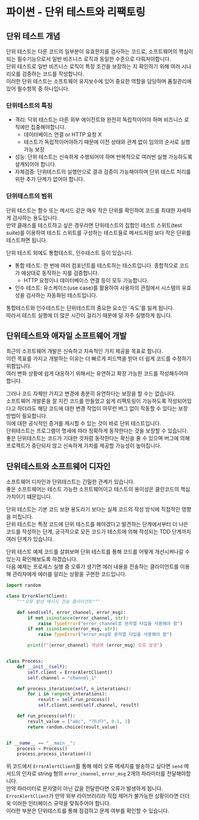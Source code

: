 # 파이썬 - 단위 테스트와 리팩토링  

## 단위 테스트 개념  
단위 테스트는 다른 코드의 일부분이 유효한지를 검사하는 코드로, 소프트웨어의 핵심이 되는 필수기능으로서 일반 비즈니스 로직과 동일한 수준으로 다뤄져야합니다.  
단위 테스트로 일반 비즈니스 로직이 특정 조건을 보장하는 지 확인하기 위해 여러 시나리오를 검증하는 코드를 작성합니다.  
이러한 단위 테스트는 소프트웨어 유지보수에 있어 중요한 역할을 담당하며 품질관리에 있어 필수항목 중 하나입니다.  

### 단위테스트의 특징
- 격리: 닥위 테스트는 다른 외부 에이전트와 완전히 독립적이어야 하며 비즈니스 로직에만 집중해야합니다.  
  - 데이터베이스 연결 or HTTP 요청 X
  - 테스트가 독립적이어야하기 때문에 이전 상태와 관계 없이 임의의 순서로 실행 가능 보장  
- 성능: 단위 테스트는 신속하게 수행되어야 하며 반복적으로 여러번 실행 가능하도록 설계되어야 합니다.  
- 자체검증: 단위테스트의 실행만으로 결과 검증이 가능해야하며 단위 테스트 처리를 위한 추가 단계가 없어야 합니다.  

### 단위테스트의 범위
단위 테스트는 함수 또는 메서드 같은 매우 작은 단위를 확인하여 코드를 최대한 자세하게 검사하는 용도입니다.  
만약 클래스를 테스트하고 싶은 경우라면 단위테스트의 집합인 테스트 스위트(test suite)를 이용하여 테스트 스위트를 구성하는 테스트들로 메서드처럼 보다 작은 단위를 테스트하면 됩니다.  

단위 테스트 외에도 통합테스트, 인수테스트 등이 있습니다.  
- 통합 테스트: 한 번에 여러 컴포넌트를 테스트하는 테스트입니다. 종합적으로 코드가 예상대로 동작하는 지를 검증합니다.
  - HTTP 요청이나 데이터베이스 연결 등이 모두 가능합니다.  
- 인수 테스트: 유스케이스(use case)를 활용하여 사용자의 관점에서 시스템의 유효성을 검사하는 자동화된 테스트입니다.  

통합테스트와 인수테스트는 단위테스트의 중요한 요소인 '속도'를 잃게 됩니다.  
따라서 테스트 실행에 더 많은 시간이 걸리기 때문에 덜 자주 실행하게 됩니다.  

## 단위테스트와 애자일 소프트웨어 개발  
최근의 소프트웨어 개발은 신속하고 지속적인 가치 제공을 목표로 합니다.  
이런 목표를 가지고 개발하는 이유는 더 빠르게 피드백을 받아 더 쉽게 코드를 수정하기 위함입니다.  
여러 변화 상황에 쉽게 대응하기 위해서는 유연하고 확장 가능한 코드를 작성해두어야 합니다.  

그러나 코드 자체만 가지고 변경에 충분히 유연하다는 보장을 할 수는 없습니다.  
소프트웨어 개발론을 잘 지킨 코드를 만들었고 쉽게 리팩토링이 가능하도록 작성되어있다고 하더라도 해당 코드에 대한 변경 작업이 아무런 버그 없이 작동할 수 있다는 보장 방법이 필요합니다.  
이에 대한 공식적인 증거를 제시할 수 있는 것이 바로 단위 테스트입니다.  
단위테스트는 프로그램이 명세에 따라 정확하게 동작한다는 것을 보장할 수 있습니다.  
좋은 단위테스트는 코드가 기대한 것처럼 동작한다는 확신을 줄 수 있으며 버그에 의해 프로젝트가 중단되지 않고 신속하게 가치를 제공할 가능성이 높아집니다.  

## 단위테스트와 소프트웨어 디자인  
소프트웨어 디자인과 단위테스트는 긴밀한 관계가 있습니다.  
좋은 소프트웨어는 테스트 가능한 소프트웨어이고 테스트의 용이성은 클린코드의 핵심 가치이기 떄문입니다.  

단위 테스트는 기본 코드 보완 용도라기 보다는 실제 코드의 작성 방식에 직접적인 영향을 미칩니다.  
단위 테스트는 특정 코드에 단위 테스트를 해야겠다고 발견하는 단계에서부터 더 나은 코드를 작성하는 단계, 궁극적으로 모든 코드가 테스트에 의해 작성되는 TDD 단계까지 여러 단계가 있습니다.  

단위 테스트 예제 코드를 살펴보며 단위 테스트를 통해 코드를 어떻게 개선시켜나갈 수 있는지 확인해보도록 하겠습니다.  
다음 예제는 프로세스 실행 중 오류가 생기면 에러 내용을 전송하는 클라이언트를 이용해 관리자에게 에러를 알리는 상황을 구현한 코드입니다.  
```py
import random

class ErrorAlertClient:
    """오류 발생 메시지 전송 클라이언트"""

    def send(self, error_channel, error_msg):
        if not isinstance(error_channel, str):
            raise TypeError("error_channel로 문자열 타입을 사용해야 함")
        if not isinstance(error_msg, str):
            raise TypeError("error_msg로 문자열 타입을 사용해야 함")

        print(f"{error_channel} 채널에 {error_msg} 오류 발생")


class Process:
    def __init__(self):
        self.client = ErrorAlertClient()
        self.channel = "channel_1"

    def process_iteration(self, n_interations):
        for i in range(n_interations):
            result = self.run_process()
            self.client.send(self.channel, result)

    def run_process(self):
        result_value = ["abc", "가나다", 0.1, 3]
        return random.choice(result_value)


if __name__ == "__main__":
    process = Process()
    process.process_iteration(4)
```
위 코드에서 `ErrorAlertClient`를 통해 에러 오류 메세지를 발송하고 싶다면 `send` 메서드의 인자로 string 형의 `error_channel`, `error_msg` 2개의 파라미터를 전달해야합니다.  
만약 파라미터로 문자열이 아닌 값을 전달한다면 오류가 발생하게 됩니다.  
`ErrorAlertClient`가 만약 외부 라이브러리라 직접 제어가 불가능한 상황이라면 더더욱 이러한 인터페이스 규약을 맞춰주어야 합니다.  
이러한 부분은 단위테스트를 통해 점검하고 문제 여부를 확인할 수 있습니다.  

